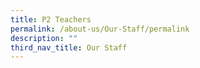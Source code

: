 ```yaml
---
title: P2 Teachers
permalink: /about-us/Our-Staff/permalink
description: ""
third_nav_title: Our Staff
---
```

